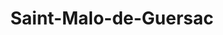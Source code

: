 ---
title: Saint-Malo-de-Guersac
url: /saint-malo-de-guersac/
latitude: 47.359
longitude: -2.186
---